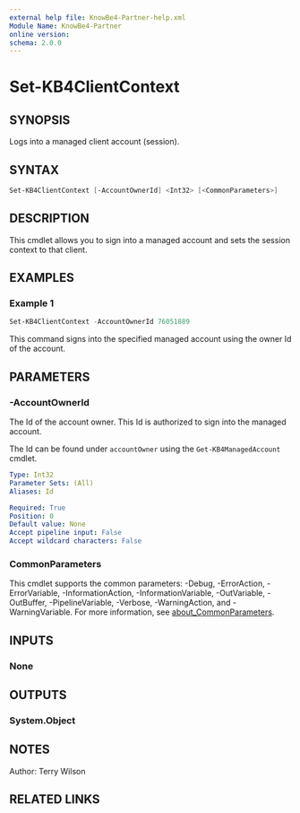 ```yaml
---
external help file: KnowBe4-Partner-help.xml
Module Name: KnowBe4-Partner
online version:
schema: 2.0.0
---
```


# Set-KB4ClientContext

## SYNOPSIS

Logs into a managed client account (session).

## SYNTAX

```powershell
Set-KB4ClientContext [-AccountOwnerId] <Int32> [<CommonParameters>]
```

## DESCRIPTION

This cmdlet allows you to sign into a managed account and sets the session context to that client.

## EXAMPLES

### Example 1

```powershell
Set-KB4ClientContext -AccountOwnerId 76051889
```

This command signs into the specified managed account using the owner Id of the account.

## PARAMETERS

### -AccountOwnerId

The Id of the account owner. This Id is authorized to sign into the managed account.

The Id can be found under `accountOwner` using the `Get-KB4ManagedAccount` cmdlet.

```yaml
Type: Int32
Parameter Sets: (All)
Aliases: Id

Required: True
Position: 0
Default value: None
Accept pipeline input: False
Accept wildcard characters: False
```

### CommonParameters

This cmdlet supports the common parameters: -Debug, -ErrorAction, -ErrorVariable, -InformationAction, -InformationVariable, -OutVariable, -OutBuffer, -PipelineVariable, -Verbose, -WarningAction, and -WarningVariable. For more information, see [about_CommonParameters](http://go.microsoft.com/fwlink/?LinkID=113216).

## INPUTS

### None

## OUTPUTS

### System.Object

## NOTES

Author: Terry Wilson

## RELATED LINKS
